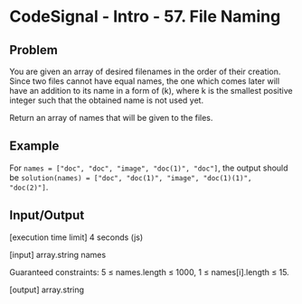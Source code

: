 # CodeSignal - Intro - 57. File Naming

## Problem

You are given an array of desired filenames in the order of their creation. Since two files cannot have equal names, the one which comes later will have an addition to its name in a form of (k), where k is the smallest positive integer such that the obtained name is not used yet.

Return an array of names that will be given to the files.

## Example

For `names = ["doc", "doc", "image", "doc(1)", "doc"]`, the output should be
`solution(names) = ["doc", "doc(1)", "image", "doc(1)(1)", "doc(2)"]`.

## Input/Output

[execution time limit] 4 seconds (js)

[input] array.string names

Guaranteed constraints:
5 ≤ names.length ≤ 1000,
1 ≤ names[i].length ≤ 15.

[output] array.string
